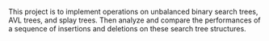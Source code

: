 This project is to implement operations on unbalanced binary search trees, AVL trees, and splay trees. 
Then analyze and compare the performances of a sequence of insertions and deletions on these search tree structures.
